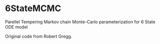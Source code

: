# 6StateMCMC
Parellel Tempering Markov chain Monte-Carlo parameterization for 6 State ODE model

Original code from Robert Gregg.

